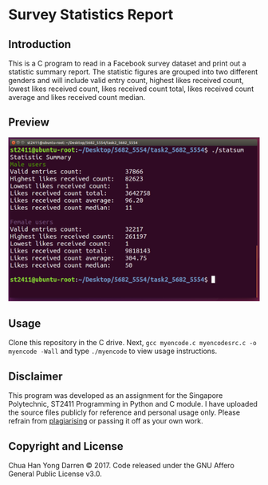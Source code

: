 # Survey Statistics Report

## Introduction

This is a C program to read in a Facebook survey dataset and print out a statistic summary report. The statistic figures are grouped into two
different genders and will include valid entry count, highest likes received count, lowest likes received count, likes received count total,
likes received count average and likes received count median.

## Preview

<img src="preview.jpg" width="700">

## Usage

Clone this repository in the C drive. Next, `gcc myencode.c myencodesrc.c -o myencode -Wall` and type `./myencode` to view usage instructions.

## Disclaimer

This program was developed as an assignment for the Singapore Polytechnic, ST2411 Programming in Python and C module. I have uploaded the source files publicly for reference and personal usage only. Please refrain from [plagiarising](https://www.sp.edu.sg/sp/student-services/ssc-overview/student-handbook/intellectual-property-copyright-and-plagiarism) or passing it off as your own work. 

## Copyright and License 

Chua Han Yong Darren © 2017. Code released under the GNU Affero General Public License v3.0.
